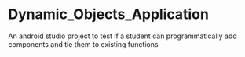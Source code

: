 # Dynamic_Objects_Application
An android studio project to test if a student can programmatically add components and tie them to existing functions
